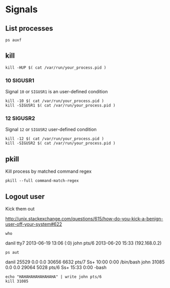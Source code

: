 # Signals

## List processes

    ps auxf

## kill

    kill -HUP $( cat /var/run/your_process.pid )

### 10 SIGUSR1

Signal `10` or `SIGUSR1` is an user-defined condition

    kill -10 $( cat /var/run/your_process.pid )
    kill -SIGUSR1 $( cat /var/run/your_process.pid )

### 12 SIGUSR2

Signal `12` or `SIGUSR2` user-defined condition

    kill -12 $( cat /var/run/your_process.pid )
    kill -SIGUSR2 $( cat /var/run/your_process.pid )

## pkill

Kill process by matched command regex

    pkill --full command-match-regex

## Logout user

Kick them out

<http://unix.stackexchange.com/questions/615/how-do-you-kick-a-benign-user-off-your-system#622>

    who

danil    tty7         2013-06-19 13:06 (:0)
john     pts/6        2013-06-20 15:33 (192.168.0.2)

    ps aut

danil    25529  0.0  0.0  30656  6632 pts/7    Ss+  10:00   0:00 /bin/bash
john     31085  0.0  0.0  29064  5028 pts/6    Ss+  15:33   0:00 -bash

    echo "HAHAHAHAHAHAHAHA" | write john pts/6
    kill 31085
